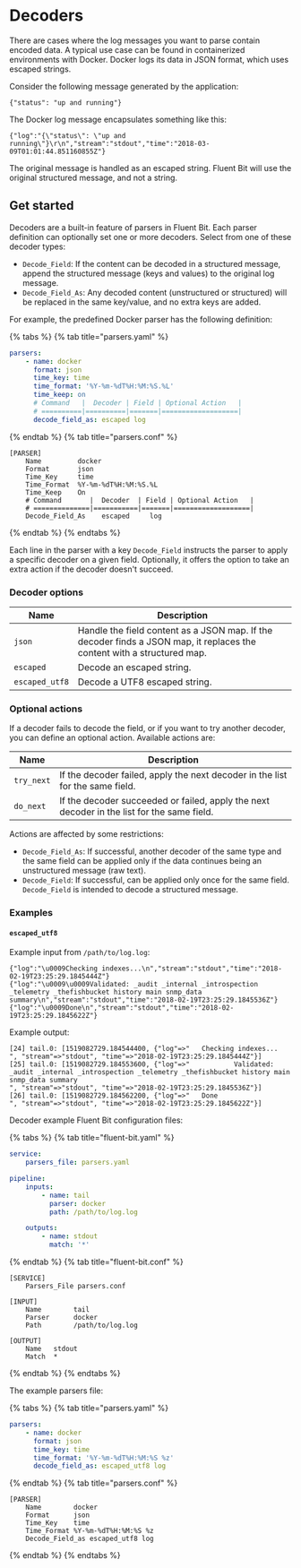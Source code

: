 # Decoders

There are cases where the log messages you want to parse contain encoded data. A typical use case can be found in containerized environments with Docker. Docker logs its data in JSON format, which uses escaped strings.

Consider the following message generated by the application:

```text
{"status": "up and running"}
```

The Docker log message encapsulates something like this:

```text
{"log":"{\"status\": \"up and running\"}\r\n","stream":"stdout","time":"2018-03-09T01:01:44.851160855Z"}
```

The original message is handled as an escaped string. Fluent Bit will use the original structured message, and not a string.

## Get started

Decoders are a built-in feature of parsers in Fluent Bit. Each parser definition can optionally set one or more decoders. Select from one of these decoder types:

- `Decode_Field`: If the content can be decoded in a structured message, append
  the structured message (keys and values) to the original log message.
- `Decode_Field_As`: Any decoded content (unstructured or structured) will be
  replaced in the same key/value, and no extra keys are added.

For example, the predefined Docker parser has the following definition:

{% tabs %}
{% tab title="parsers.yaml" %}

```yaml
parsers:
    - name: docker
      format: json
      time_key: time
      time_format: '%Y-%m-%dT%H:%M:%S.%L'
      time_keep: on
      # Command   |  Decoder | Field | Optional Action   |
      # ==========|==========|=======|===================|
      decode_field_as: escaped log
```

{% endtab %}
{% tab title="parsers.conf" %}

```text
[PARSER]
    Name         docker
    Format       json
    Time_Key     time
    Time_Format  %Y-%m-%dT%H:%M:%S.%L
    Time_Keep    On
    # Command       |  Decoder  | Field | Optional Action   |
    # ==============|===========|=======|===================|
    Decode_Field_As    escaped     log
```

{% endtab %}
{% endtabs %}

Each line in the parser with a key `Decode_Field` instructs the parser to apply a specific decoder on a given field. Optionally, it offers the option to take an extra action if the decoder doesn't succeed.

### Decoder options

| Name           | Description |
| -------------- | ----------- |
| `json`         | Handle the field content as a JSON map. If the decoder finds a JSON map, it replaces the content with a structured map. |
| `escaped`      | Decode an escaped string. |
| `escaped_utf8` | Decode a UTF8 escaped string. |

### Optional actions

If a decoder fails to decode the field, or if you want to try another decoder, you can define an optional action. Available actions are:

| Name | Description |
| -----| ----------- |
| `try_next` | If the decoder failed, apply the next decoder in the list for the same field. |
| `do_next` | If the decoder succeeded or failed, apply the next decoder in the list for the same field. |

Actions are affected by some restrictions:

- `Decode_Field_As`: If successful, another decoder of the same type and the same field can be applied only if the data continues being an unstructured message (raw text).
- `Decode_Field`: If successful, can be applied only once for the same field. `Decode_Field` is intended to decode a structured message.

### Examples

#### `escaped_utf8`

Example input from `/path/to/log.log`:

```text
{"log":"\u0009Checking indexes...\n","stream":"stdout","time":"2018-02-19T23:25:29.1845444Z"}
{"log":"\u0009\u0009Validated: _audit _internal _introspection _telemetry _thefishbucket history main snmp_data summary\n","stream":"stdout","time":"2018-02-19T23:25:29.1845536Z"}
{"log":"\u0009Done\n","stream":"stdout","time":"2018-02-19T23:25:29.1845622Z"}
```

Example output:

```text
[24] tail.0: [1519082729.184544400, {"log"=>"   Checking indexes...
", "stream"=>"stdout", "time"=>"2018-02-19T23:25:29.1845444Z"}]
[25] tail.0: [1519082729.184553600, {"log"=>"           Validated: _audit _internal _introspection _telemetry _thefishbucket history main snmp_data summary
", "stream"=>"stdout", "time"=>"2018-02-19T23:25:29.1845536Z"}]
[26] tail.0: [1519082729.184562200, {"log"=>"   Done
", "stream"=>"stdout", "time"=>"2018-02-19T23:25:29.1845622Z"}]
```

Decoder example Fluent Bit configuration files:

{% tabs %}
{% tab title="fluent-bit.yaml" %}

```yaml
service:
    parsers_file: parsers.yaml

pipeline:
    inputs:
        - name: tail
          parser: docker
          path: /path/to/log.log

    outputs:
        - name: stdout
          match: '*'
```

{% endtab %}
{% tab title="fluent-bit.conf" %}

```text
[SERVICE]
    Parsers_File parsers.conf

[INPUT]
    Name        tail
    Parser      docker
    Path        /path/to/log.log

[OUTPUT]
    Name   stdout
    Match  *
```

{% endtab %}
{% endtabs %}

The example parsers file:

{% tabs %}
{% tab title="parsers.yaml" %}

```yaml
parsers:
    - name: docker
      format: json
      time_key: time
      time_format: '%Y-%m-%dT%H:%M:%S %z'
      decode_field_as: escaped_utf8 log
```

{% endtab %}
{% tab title="parsers.conf" %}

```text
[PARSER]
    Name        docker
    Format      json
    Time_Key    time
    Time_Format %Y-%m-%dT%H:%M:%S %z
    Decode_Field_as escaped_utf8 log
```

{% endtab %}
{% endtabs %}
